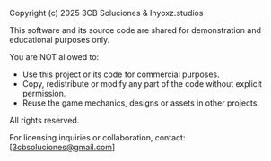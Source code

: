 Copyright (c) 2025 3CB Soluciones & Inyoxz.studios

This software and its source code are shared for demonstration and educational purposes only.

You are NOT allowed to:

- Use this project or its code for commercial purposes.
- Copy, redistribute or modify any part of the code without explicit permission.
- Reuse the game mechanics, designs or assets in other projects.

All rights reserved.

For licensing inquiries or collaboration, contact: [3cbsoluciones@gmail.com]
